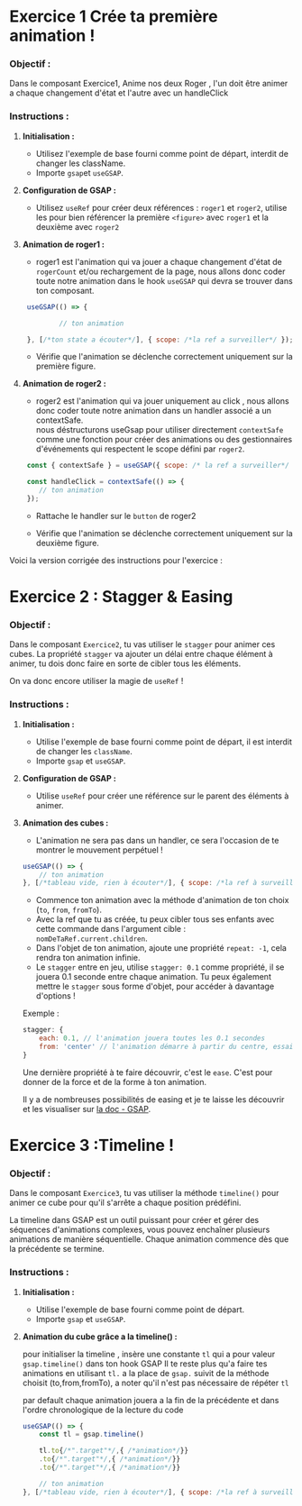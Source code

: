 # Exercice 1 Crée ta première animation ! 

### Objectif :
Dans le composant Exercice1,
Anime nos deux Roger , l'un doit être animer a chaque changement d'état et l'autre avec un handleClick 

### Instructions :

1. **Initialisation :**
   - Utilisez l'exemple de base fourni comme point de départ, interdit de changer les className.
   - Importe `gsap`et `useGSAP`.

2. **Configuration de GSAP :**
   - Utilisez `useRef` pour créer deux références : `roger1` et `roger2`, utilise les pour bien référencer la première `<figure>` avec `roger1` et la deuxième avec `roger2`

3. **Animation de roger1 :**
   - roger1 est l'animation qui va jouer a chaque changement d'état de `rogerCount` et/ou rechargement de la page, nous allons donc coder toute notre animation dans le hook `useGSAP` qui devra se trouver dans ton composant.

   ```javascript  
    useGSAP(() => {

            // ton animation

    }, [/*ton state a écouter*/], { scope: /*la ref a surveiller*/ });
    ```

   - Vérifie que l'animation se déclenche correctement uniquement sur la première figure.

4. **Animation de roger2 :**
   - roger2 est l'animation qui va jouer uniquement au click , nous allons donc coder toute notre animation dans un handler associé a un contextSafe.  
    nous déstructurons useGsap pour utiliser directement `contextSafe` comme une fonction pour créer des animations ou des gestionnaires d'événements qui respectent le scope défini par `roger2`.

   ```javascript  
    const { contextSafe } = useGSAP({ scope: /* la ref a surveiller*/ });

    const handleClick = contextSafe(() => {
       // ton animation 
    });

    ```

    - Rattache le handler sur le `button` de roger2

   - Vérifie que l'animation se déclenche correctement uniquement sur la deuxième figure.

Voici la version corrigée des instructions pour l'exercice :

# Exercice 2 : Stagger & Easing

### Objectif :
Dans le composant `Exercice2`, tu vas utiliser le `stagger` pour animer ces cubes. La propriété `stagger` va ajouter un délai entre chaque élément à animer, tu dois donc faire en sorte de cibler tous les éléments.

On va donc encore utiliser la magie de `useRef` !

### Instructions :

1. **Initialisation :**
   - Utilise l'exemple de base fourni comme point de départ, il est interdit de changer les `className`.
   - Importe `gsap` et `useGSAP`.

2. **Configuration de GSAP :**
   - Utilise `useRef` pour créer une référence sur le parent des éléments à animer.

3. **Animation des cubes :**
   - L'animation ne sera pas dans un handler, ce sera l'occasion de te montrer le mouvement perpétuel !

    ```javascript  
    useGSAP(() => {
        // ton animation
    }, [/*tableau vide, rien à écouter*/], { scope: /*la ref à surveiller*/ });
    ```

   - Commence ton animation avec la méthode d'animation de ton choix (`to`, `from`, `fromTo`).
   - Avec la ref que tu as créée, tu peux cibler tous ses enfants avec cette commande dans l'argument cible : `nomDeTaRef.current.children`.
   - Dans l'objet de ton animation, ajoute une propriété `repeat: -1`, cela rendra ton animation infinie.
   - Le `stagger` entre en jeu, utilise `stagger: 0.1` comme propriété, il se jouera 0.1 seconde entre chaque animation. Tu peux également mettre le `stagger` sous forme d'objet, pour accéder à davantage d'options !

    Exemple :

    ```javascript
    stagger: {
        each: 0.1, // l'animation jouera toutes les 0.1 secondes
        from: 'center' // l'animation démarre à partir du centre, essaie ("start", "center", "edges", "random", ou "end")
    }
    ```

   Une dernière propriété à te faire découvrir, c'est le `ease`. C'est pour donner de la force et de la forme à ton animation.

   Il y a de nombreuses possibilités de easing et je te laisse les découvrir et les visualiser sur [la doc - GSAP](https://gsap.com/resources/getting-started/Easing).


# Exercice 3 :Timeline ! 
### Objectif :
Dans le composant `Exercice3`, tu vas utiliser la  méthode `timeline()` pour animer ce cube pour qu'il s'arrête a chaque position prédéfini.

La timeline dans GSAP est un outil puissant pour créer et gérer des séquences d'animations complexes, vous pouvez enchaîner plusieurs animations de manière séquentielle. Chaque animation commence dès que la précédente se termine.

### Instructions :

1. **Initialisation :**
   - Utilise l'exemple de base fourni comme point de départ.
   - Importe `gsap` et `useGSAP`.

2. **Animation du cube grâce a la timeline() :**
    
    pour initialiser la timeline , insère une constante `tl` qui a pour valeur `gsap.timeline()` dans ton hook GSAP
    Il te reste plus qu'a faire tes animations en utilisant `tl.` a la place de `gsap.` suivit de la méthode choisit (to,from,fromTo), a noter qu'il n'est pas nécessaire de répéter `tl`

    par default chaque animation jouera a la fin de la précédente et dans l'ordre chronologique de la lecture du code 

    ```javascript  
    useGSAP(() => {
        const tl = gsap.timeline()

        tl.to{/*".target"*/,{ /*animation*/}}
        .to{/*".target"*/,{ /*animation*/}}
        .to{/*".target"*/,{ /*animation*/}}

        // ton animation
    }, [/*tableau vide, rien à écouter*/], { scope: /*la ref à surveiller*/ });
    ```



